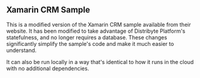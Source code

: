 ## Xamarin CRM Sample
This is a modified version of the Xamarin CRM sample available from their website. It has been modified to take advantage of Distribyte Platform's statefulness, and no longer requires a database.
These changes significantly simplify the sample's code and make it much easier to understand.

It can also be run locally in a way that's identical to how it runs in the cloud with no additional dependencies.
